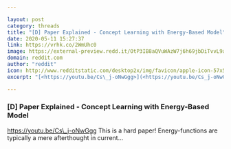 ```yaml
---

layout: post
category: threads
title: "[D] Paper Explained - Concept Learning with Energy-Based Model"
date: 2020-05-11 15:27:37
link: https://vrhk.co/2WmUhc0
image: https://external-preview.redd.it/OtP3IB8aQVuWAzW7j6h69jbDiTvvL9aJRY1fdGfP-ws.jpg?width=480&height=251.308900524&auto=webp&crop=480:251.308900524,smart&s=ca212fb507433ad82f78cdc4875f9a3a8274d8cd
domain: reddit.com
author: "reddit"
icon: http://www.redditstatic.com/desktop2x/img/favicon/apple-icon-57x57.png
excerpt: "[<https://youtu.be/Cs\_j-oNwGgg>](<https://youtu.be/Cs_j-oNwGgg>) This is a hard paper! Energy-functions are typically a mere afterthought in current..."

---
```


### [D] Paper Explained - Concept Learning with Energy-Based Model

[<https://youtu.be/Cs\_j-oNwGgg>](<https://youtu.be/Cs_j-oNwGgg>) This is a hard paper! Energy-functions are typically a mere afterthought in current...